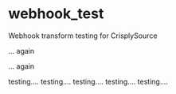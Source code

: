webhook_test
============

Webhook transform testing for CrisplySource

... again

... again

testing....
testing....
testing....
testing....
testing....
